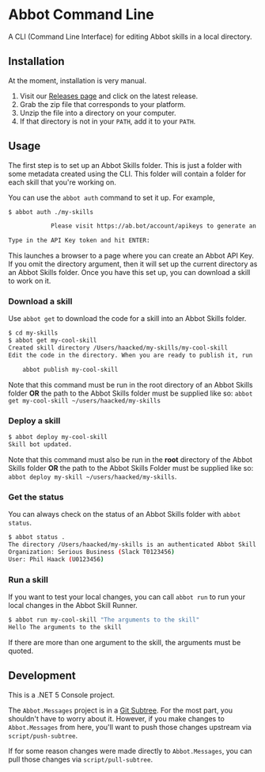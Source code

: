 # Abbot Command Line

A CLI (Command Line Interface) for editing Abbot skills in a local directory.

## Installation

At the moment, installation is very manual.

1. Visit our [Releases page](https://github.com/aseriousbiz/abbot-cli/releases) and click on the latest release.
2. Grab the zip file that corresponds to your platform.
3. Unzip the file into a directory on your computer.
4. If that directory is not in your `PATH`, add it to your `PATH`.

## Usage

The first step is to set up an Abbot Skills folder. This is just a folder with some metadata created using the CLI. This folder will contain a folder for each skill that you're working on.

You can use the `abbot auth` command to set it up. For example,

```bash
$ abbot auth ./my-skills

            Please visit https://ab.bot/account/apikeys to generate an authentication token. I will attempt to open your browser for you.

Type in the API Key token and hit ENTER:
```

This launches a browser to a page where you can create an Abbot API Key. If you omit the directory argument, then it will set up the current directory as an Abbot Skills folder. Once you have this set up, you can download a skill to work on it.

### Download a skill

Use `abbot get` to download the code for a skill into an Abbot Skills folder.


```bash
$ cd my-skills
$ abbot get my-cool-skill
Created skill directory /Users/haacked/my-skills/my-cool-skill
Edit the code in the directory. When you are ready to publish it, run

    abbot publish my-cool-skill

```

Note that this command must be run in the root directory of an Abbot Skills folder __OR__ the path to the Abbot Skills folder must be supplied like so: `abbot get my-cool-skill ~/users/haacked/my-skills`

### Deploy a skill

```bash
$ abbot deploy my-cool-skill
Skill bot updated.
```

Note that this command must also be run in the __root__ directory of the Abbot Skills folder  __OR__ the path to the Abbot Skills Folder must be supplied like so: `abbot deploy my-skill ~/users/haacked/my-skills`.

### Get the status

You can always check on the status of an Abbot Skills folder with `abbot status`.

```bash
$ abbot status .
The directory /Users/haacked/my-skills is an authenticated Abbot Skill Development environment.
Organization: Serious Business (Slack T0123456)
User: Phil Haack (U0123456)
```

### Run a skill

If you want to test your local changes, you can call `abbot run` to run your local changes in the Abbot Skill Runner.

```bash
$ abbot run my-cool-skill "The arguments to the skill"
Hello The arguments to the skill
```

If there are more than one argument to the skill, the arguments must be quoted.

## Development

This is a .NET 5 Console project.

The `Abbot.Messages` project is in a [Git Subtree](https://www.atlassian.com/git/tutorials/git-subtree). For the most part, you shouldn't have to worry about it.
However, if you make changes to `Abbot.Messages` from here, you'll want to push those changes upstream via `script/push-subtree`.

If for some reason changes were made directly to `Abbot.Messages`, you can pull those changes via `script/pull-subtree`.
